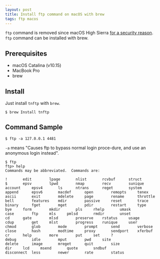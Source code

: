 ```yaml
---
layout: post
title: Install ftp command on macOS with brew
tags: ftp macos
---
```


`ftp` command is removed since macOS High Sierra [for a security reason](https://discussions.apple.com/thread/8093031). `ftp` command can be installed with brew.

## Prerequisites

- macOS Catalina (v10.15)
- MacBook Pro
- brew

## Install

Just install `tnftp` with `brew`.

```console
$ brew Install tnftp
```

## Command Sample

```console
$ ftp -a 127.0.0.1 4481
```

`-a` means "Causes ftp to bypass normal login proce-dure, and use an anonymous login instead".

```console
$ ftp
ftp> help
Commands may be abbreviated.  Commands are:

!		edit		lpage		nlist		rcvbuf		struct
$		epsv		lpwd		nmap		recv		sunique
account		epsv4		ls		ntrans		reget		system
append		epsv6		macdef		open		remopts		tenex
ascii		exit		mdelete		page		rename		throttle
bell		features	mdir		passive		reset		trace
binary		fget		mget		pdir		restart		type
bye		form		mkdir		pls		rhelp		umask
case		ftp		mls		pmlsd		rmdir		unset
cd		gate		mlsd		preserve	rstatus		usage
cdup		get		mlst		progress	runique		user
chmod		glob		mode		prompt		send		verbose
close		hash		modtime		proxy		sendport	xferbuf
cr		help		more		put		set		?
debug		idle		mput		pwd		site
delete		image		mreget		quit		size
dir		lcd		msend		quote		sndbuf
disconnect	less		newer		rate		status
```
